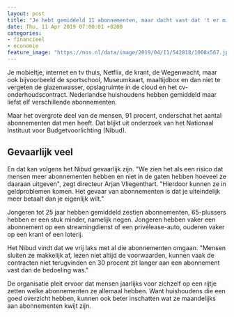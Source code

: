 ```yaml
---
layout: post
title: "Je hebt gemiddeld 11 abonnementen, maar dacht vast dat 't er minder waren"
date: Thu, 11 Apr 2019 07:00:01 +0200
categories: 
- financieel 
- economie 
feature_image: "https://nos.nl/data/image/2019/04/11/542818/1008x567.jpg"
---
```


<p>Je mobieltje, internet en tv thuis, Netflix, de krant, de Wegenwacht, maar ook bijvoorbeeld de sportschool, Museumkaart, maaltijdbox en dan niet te vergeten de glazenwasser, opslagruimte in de cloud en het cv-onderhoudscontract. Nederlandse huishoudens hebben gemiddeld maar liefst elf verschillende abonnementen.</p>
<p>Maar het overgrote deel van de mensen, 91 procent, onderschat het aantal abonnementen dat men heeft. Dat blijkt uit onderzoek van het Nationaal Instituut voor Budgetvoorlichting (Nibud).</p>
<h2>Gevaarlijk veel</h2>
<p>En dat kan volgens het Nibud gevaarlijk zijn. "We zien het als een risico dat mensen meer abonnementen hebben en niet in de gaten hebben hoeveel ze daaraan uitgeven", zegt directeur Arjan Vliegenthart. "Hierdoor kunnen ze in geldproblemen komen. Het gevaar van abonnementen is dat je uiteindelijk meer betaalt dan je eigenlijk wilt."</p>
<p>Jongeren tot 25 jaar hebben gemiddeld zestien abonnementen, 65-plussers hebben er een stuk minder, namelijk negen. Jongeren hebben vaker een abonnement op een streamingdienst of een privélease-auto, ouderen vaker op een krant of een loterij.</p>
<p>Het Nibud vindt dat we vrij laks met al die abonnementen omgaan. "Mensen sluiten ze makkelijk af, lezen niet altijd de voorwaarden, kunnen vaak de contracten niet terugvinden en 30 procent zit langer aan een abonnement vast dan de bedoeling was."</p>
<p>De organisatie pleit ervoor dat mensen jaarlijks voor zichzelf op een rijtje zetten welke abonnementen ze allemaal hebben. Want huishoudens die een goed overzicht hebben, kunnen ook beter inschatten wat ze maandelijks aan abonnementen kwijt zijn.</p>
